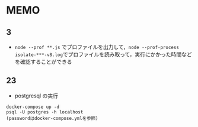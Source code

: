 # MEMO

## 3

- `node --prof **.js` でプロファイルを出力して，`node --prof-process isolate-***-v8.log`でプロファイルを読み取って，実行にかかった時間などを確認することができる

## 23

- postgresql の実行

```shellscript
docker-compose up -d
psql -U postgres -h localhost
(passwordはdocker-compose.ymlを参照)
```

